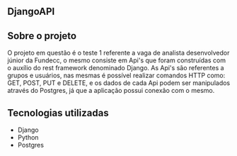 ## DjangoAPI

## Sobre o projeto
O projeto em questão é o teste 1 referente a vaga de analista desenvolvedor júnior da Fundecc, o mesmo consiste em Api's que foram construídas com o auxílio do rest framework denominado Django. As Api's são referentes a grupos e usuários, nas mesmas é possível realizar comandos HTTP como: GET, POST, PUT e DELETE, e os dados de cada Api podem ser manipulados através do Postgres, já que a aplicação possui conexão com o mesmo.

## Tecnologias utilizadas
- Django
- Python
- Postgres

